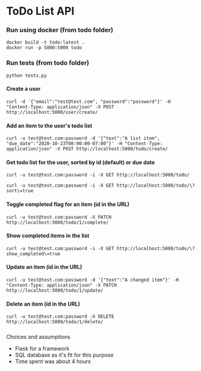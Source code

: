 # ToDo List API

### Run using docker (from todo folder)
```
docker build -t todo:latest .
docker run -p 5000:5000 todo
```

### Run tests (from todo folder)
```
python tests.py
```


#### Create a user
```
curl -d '{"email":"test@test.com", "password":"password"}' -H "Content-Type: application/json" -X POST http://localhost:5000/user/create/
```


#### Add an item to the user's todo list
```
curl -u test@test.com:password -d '{"text":"A list item", "due_date":"2020-10-23T08:00:00-07:00"}' -H "Content-Type: application/json" -X POST http://localhost:5000/todo/create/
```

#### Get todo list for the user, sorted by id (default) or due date
```
curl -u test@test.com:password -i -X GET http://localhost:5000/todo/
```
```
curl -u test@test.com:password -i -X GET http://localhost:5000/todo/\?sort\=true
```

#### Toggle completed flag for an item (id in the URL)
```
curl -u test@test.com:password -X PATCH http://localhost:5000/todo/1/complete/
```

#### Show completed items in the list
```
curl -u test@test.com:password -i -X GET http://localhost:5000/todo/\?show_completed\=true
```

#### Update an item (id in the URL)
```
curl -u test@test.com:password -d '{"text":"A changed item"}' -H "Content-Type: application/json" -X PATCH http://localhost:5000/todo/1/update/
```

#### Delete an item (id in the URL)
```
curl -u test@test.com:password -X DELETE http://localhost:5000/todo/1/delete/
```


#####
Choices and assumptions
- Flask for a framework
- SQL database as it's fit for this purpose
- Time spent was about 4 hours